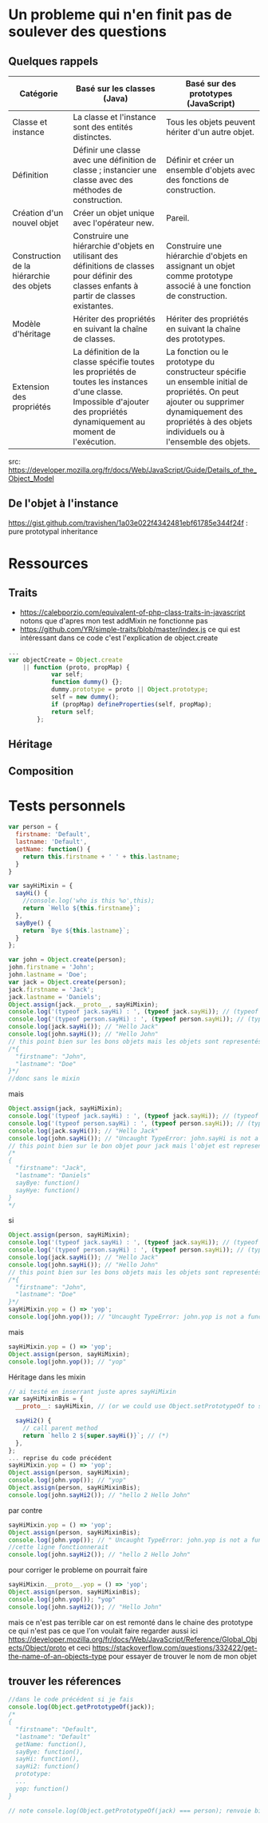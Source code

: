 # Un probleme qui n'en finit pas de soulever des questions

## Quelques rappels

| Catégorie | Basé sur les classes (Java) | Basé sur des prototypes (JavaScript) |
| --- | --- | --- |
| Classe et instance | La classe et l'instance sont des entités distinctes. | Tous les objets peuvent hériter d'un autre objet. |
| Définition |  Définir une classe avec une définition de classe ; instancier une classe avec des méthodes de construction.  |  Définir et créer un ensemble d'objets avec des fonctions de construction.  |
| Création d'un nouvel objet | Créer un objet unique avec l'opérateur new. | Pareil. |
| Construction de la hiérarchie des objets |  Construire une hiérarchie d'objets en utilisant des définitions de classes pour définir des classes enfants à partir de classes existantes.  |  Construire une hiérarchie d'objets en assignant un objet comme prototype associé à une fonction de construction.  |
| Modèle d'héritage | Hériter des propriétés en suivant la chaîne de classes. | Hériter des propriétés en suivant la chaîne des prototypes. |
| Extension des propriétés |  La définition de la classe spécifie toutes les propriétés de toutes les instances d'une classe. Impossible d'ajouter des propriétés dynamiquement au moment de l'exécution.  |  La fonction ou le prototype du constructeur spécifie un ensemble initial de propriétés. On peut ajouter ou supprimer dynamiquement des propriétés à des objets individuels ou à l'ensemble des objets.  |

src: https://developer.mozilla.org/fr/docs/Web/JavaScript/Guide/Details_of_the_Object_Model

## De l'objet à l'instance
https://gist.github.com/travishen/1a03e022f4342481ebf61785e344f24f : pure prototypal inheritance


# Ressources

## Traits
- https://calebporzio.com/equivalent-of-php-class-traits-in-javascript notons que d'apres mon test addMixin ne fonctionne pas
- https://github.com/YR/simple-traits/blob/master/index.js ce qui est intéressant dans ce code c'est l'explication de object.create
```javascript
...
var objectCreate = Object.create
	|| function (proto, propMap) {
			var self;
			function dummy() {};
			dummy.prototype = proto || Object.prototype;
			self = new dummy();
			if (propMap) defineProperties(self, propMap);
			return self;
		};
```

## Héritage

## Composition

# Tests personnels

```javascript
var person = {
  firstname: 'Default',
  lastname: 'Default',
  getName: function() {
    return this.firstname + ' ' + this.lastname;
  }
}

var sayHiMixin = {
  sayHi() {
    //console.log('who is this %o',this);
    return `Hello ${this.firstname}`;
  },
  sayBye() {
    return `Bye ${this.lastname}`;
  }
};
```

``` javascript
var john = Object.create(person);
john.firstname = 'John';
john.lastname = 'Doe';
var jack = Object.create(person);
jack.firstname = 'Jack';
jack.lastname = 'Daniels';
Object.assign(jack.__proto__, sayHiMixin);
console.log('(typeof jack.sayHi) : ', (typeof jack.sayHi)); // (typeof jack.sayHi) :  function
console.log('(typeof person.sayHi) : ', (typeof person.sayHi)); // (typeof person.sayHi) :  function
console.log(jack.sayHi()); // "Hello Jack"
console.log(john.sayHi()); // "Hello John"
// this point bien sur les bons objets mais les objets sont representés comme ceci
/*{
  "firstname": "John",
  "lastname": "Doe"
}*/
//donc sans le mixin
```
mais
``` javascript
Object.assign(jack, sayHiMixin);
console.log('(typeof jack.sayHi) : ', (typeof jack.sayHi)); // (typeof jack.sayHi) :  function
console.log('(typeof person.sayHi) : ', (typeof person.sayHi)); // (typeof person.sayHi) :  undefined
console.log(jack.sayHi()); // "Hello Jack"
console.log(john.sayHi()); // "Uncaught TypeError: john.sayHi is not a function"
// this point bien sur le bon objet pour jack mais l'objet est representé comme ceci
/*
{
  "firstname": "Jack",
  "lastname": "Daniels"
  sayBye: function()
  sayHye: function()
}
*/
```
si
``` javascript
Object.assign(person, sayHiMixin);
console.log('(typeof jack.sayHi) : ', (typeof jack.sayHi)); // (typeof jack.sayHi) :  function
console.log('(typeof person.sayHi) : ', (typeof person.sayHi)); // (typeof person.sayHi) :  function
console.log(jack.sayHi()); // "Hello Jack"
console.log(john.sayHi()); // "Hello John"
// this point bien sur les bons objets mais les objets sont representés comme ceci
/*{
  "firstname": "John",
  "lastname": "Doe"
}*/
sayHiMixin.yop = () => 'yop';
console.log(john.yop()); // "Uncaught TypeError: john.yop is not a function"
``` 
mais
``` javascript
sayHiMixin.yop = () => 'yop';
Object.assign(person, sayHiMixin);
console.log(john.yop()); // "yop"
```
Héritage dans les mixin
```javascript
// ai testé en inserrant juste apres sayHiMixin
var sayHiMixinBis = {
  __proto__: sayHiMixin, // (or we could use Object.setPrototypeOf to set the prototype here)

  sayHi2() {
    // call parent method
    return `hello 2 ${super.sayHi()}`; // (*)
  },
};
... reprise du code précédent
sayHiMixin.yop = () => 'yop';
Object.assign(person, sayHiMixin);
console.log(john.yop()); // "yop"
Object.assign(person, sayHiMixinBis);
console.log(john.sayHi2()); // "hello 2 Hello John"
````
par contre
```javascript
sayHiMixin.yop = () => 'yop';
Object.assign(person, sayHiMixinBis);
console.log(john.yop()); // " Uncaught TypeError: john.yop is not a function"
//cette ligne fonctionnerait
console.log(john.sayHi2()); // "hello 2 Hello John" 
```
pour corriger le probleme on pourrait faire
```javascript
sayHiMixin.__proto__.yop = () => 'yop';
Object.assign(person, sayHiMixinBis);
console.log(john.yop()); "yop"
console.log(john.sayHi2()); // "Hello John"
```
mais ce n'est pas terrible car on est remonté dans le chaine des prototype ce qui n'est pas ce que l'on voulait faire
regarder aussi ici https://developer.mozilla.org/fr/docs/Web/JavaScript/Reference/Global_Objects/Object/proto
et ceci
https://stackoverflow.com/questions/332422/get-the-name-of-an-objects-type pour essayer de trouver le nom de mon objet
## trouver les réferences

```javascript
//dans le code précédent si je fais
console.log(Object.getPrototypeOf(jack));
/*
{
  "firstname": "Default",
  "lastname": "Default"
  getName: function(),
  sayBye: function(),
  sayHi: function(),
  sayHi2: function()
  prototype: 
  ...
  yop: function()
}

// note console.log(Object.getPrototypeOf(jack) === person); renvoie bien true
```
